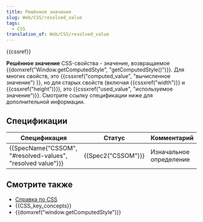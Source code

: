 ```yaml
---
title: Решённое значение
slug: Web/CSS/resolved_value
tags:
  - CSS
translation_of: Web/CSS/resolved_value
---
```


{{cssref}}

**Решённое значение** CSS-свойства - значение, возвращаемое {{domxref("Window.getComputedStyle", "getComputedStyle()")}}. Для многих свойств, это {{cssxref("computed_value", "вычисленное значение") }}, но для старых свойств (включая {{cssxref("width")}} и {{cssxref("height")}}), это {{cssxref("used_value", "используемое значение")}}. Смотрите ссылку спецификации ниже для дополнительной информации.

## Спецификации

| Спецификация                                                                     | Статус                   | Комментарий             |
| -------------------------------------------------------------------------------- | ------------------------ | ----------------------- |
| {{SpecName("CSSOM", "#resolved-values", "resolved value")}} | {{Spec2("CSSOM")}} | Изначальное определение |

## Смотрите также

- [Справка по CSS](/ru/docs/Web/CSS/Reference)
- {{CSS_key_concepts}}
- {{domxref("window.getComputedStyle")}}
